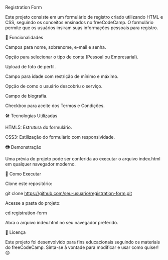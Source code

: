 Registration Form

Este projeto consiste em um formulário de registro criado utilizando HTML e CSS, seguindo os conceitos ensinados no freeCodeCamp. O formulário permite que os usuários insiram suas informações pessoais para registro.

📌 Funcionalidades

Campos para nome, sobrenome, e-mail e senha.

Opção para selecionar o tipo de conta (Pessoal ou Empresarial).

Upload de foto de perfil.

Campo para idade com restrição de mínimo e máximo.

Opção de como o usuário descobriu o serviço.

Campo de biografia.

Checkbox para aceite dos Termos e Condições.

🛠️ Tecnologias Utilizadas

HTML5: Estrutura do formulário.

CSS3: Estilização do formulário com responsividade.

📷 Demonstração

Uma prévia do projeto pode ser conferida ao executar o arquivo index.html em qualquer navegador moderno.

🚀 Como Executar

Clone este repositório:

git clone https://github.com/seu-usuario/registration-form.git

Acesse a pasta do projeto:

cd registration-form

Abra o arquivo index.html no seu navegador preferido.

📜 Licença

Este projeto foi desenvolvido para fins educacionais seguindo os materiais do freeCodeCamp. Sinta-se à vontade para modificar e usar como quiser! 😊
